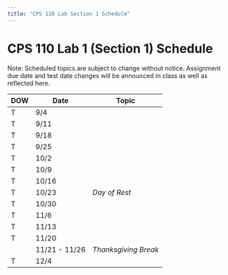 ```yaml
---
title: "CPS 110 Lab Section 1 Schedule"
---
```


# CPS 110 Lab 1 (Section 1) Schedule

Note: Scheduled topics are subject to change without notice. Assignment due date and test date changes will be announced in class as well as reflected here.

| DOW | Date | Topic |
| --- | --- | --- |
| T | 9/4 | |
| T | 9/11 | |
| T | 9/18 | |
| T | 9/25 | |
| T | 10/2 | |
| T | 10/9 | |
| T | 10/16 | |
| T | 10/23 | _Day of Rest_ |
| T | 10/30 | |
| T | 11/6 | |
| T | 11/13 | |
| T | 11/20 | |
| | 11/21 - 11/26 | _Thanksgiving Break_ |
| T | 12/4 | |